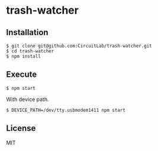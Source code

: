 
# trash-watcher

## Installation

    $ git clone git@github.com:CircuitLab/trash-watcher.git
    $ cd trash-watcher
    $ npm install

## Execute

    $ npm start

With device path.

    $ DEVICE_PATH=/dev/tty.usbmodem1411 npm start

## License

MIT
